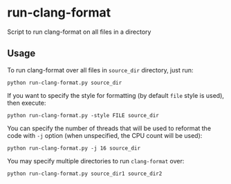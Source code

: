 # run-clang-format
Script to run clang-format on all files in a directory

## Usage

To run clang-format over all files in `source_dir` directory, just run:

```
python run-clang-format.py source_dir
```

If you want to specify the style for formatting (by default `file` style is used), then execute:
```
python run-clang-format.py -style FILE source_dir
```

You can specify the number of threads that will be used to reformat the code with `-j` option (when unspecified, the CPU count will be used):

```
python run-clang-format.py -j 16 source_dir
```

You may specify multiple directories to run `clang-format` over:

```
python run-clang-format.py source_dir1 source_dir2
```
